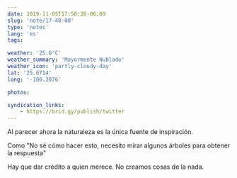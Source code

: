 ```yaml
---
date: 2019-11-05T17:50:20-06:00
slug: 'note/17-48-00'
type: 'notes'
lang: 'es'
tags:

weather: '25.6°C'
weather_summary: 'Mayormente Nublado'
weather_icon: 'partly-cloudy-day'
lat: '25.6714'
long: '-100.3076'

photos:

syndication_links:
    - https://brid.gy/publish/twitter
---
```

Al parecer ahora la naturaleza es la única fuente de inspiración. 

Como "No sé cómo hacer esto, necesito mirar algunos árboles para obtener la respuesta"

Hay que dar crédito a quien merece. No creamos cosas de la nada.